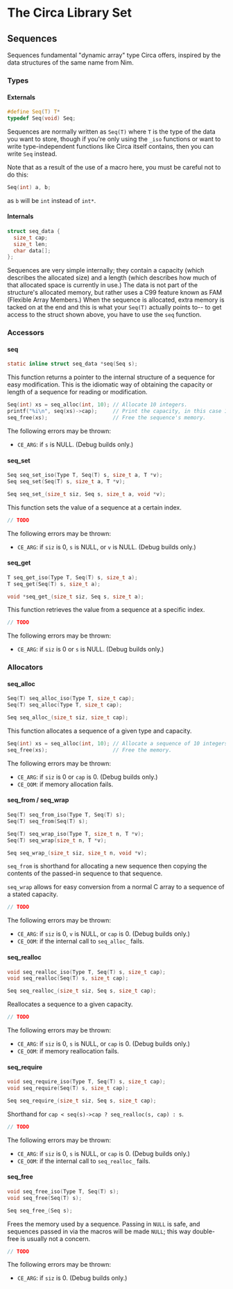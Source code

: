 # The Circa Library Set

## Sequences

Sequences fundamental "dynamic array" type Circa offers,
inspired by the data structures of the same name from Nim.

### Types

#### Externals

```C
#define Seq(T) T*
typedef Seq(void) Seq;
```

Sequences are normally written as `Seq(T)` where `T` is the
type of the data you want to store, though if you're only using
the `_iso` functions or want to write type-independent functions
like Circa itself contains, then you can write `Seq` instead.

Note that as a result of the use of a macro here, you must be careful not to do
this:

```C
Seq(int) a, b;
```

as `b` will be `int` instead of `int*`.

#### Internals

```C
struct seq_data {
  size_t cap;
  size_t len;
  char data[];
};
```

Sequences are very simple internally; they contain a capacity
(which describes the allocated size) and a length (which describes
how much of that allocated space is currently in use.) The data
is not part of the structure's allocated memory, but rather uses
a C99 feature known as FAM (Flexible Array Members.) When the sequence
is allocated, extra memory is tacked on at the end and this is what
your `Seq(T)` actually points to-- to get access to the struct shown above,
you have to use the `seq` function.

### Accessors

#### seq

```C
static inline struct seq_data *seq(Seq s);
```

This function returns a pointer to the internal structure
of a sequence for easy modification. This is the idiomatic way of
obtaining the capacity or length of a sequence for reading or
modification.

```C
Seq(int) xs = seq_alloc(int, 10); // Allocate 10 integers.
printf("%i\n", seq(xs)->cap);     // Print the capacity, in this case 10.
seq_free(xs);                     // Free the sequence's memory.
```

The following errors may be thrown:

- `CE_ARG`: if `s` is NULL. (Debug builds only.)

#### seq_set

```C
Seq seq_set_iso(Type T, Seq(T) s, size_t a, T *v);
Seq seq_set(Seq(T) s, size_t a, T *v);

Seq seq_set_(size_t siz, Seq s, size_t a, void *v);
```

This function sets the value of a sequence at a certain index.

```C
// TODO
```

The following errors may be thrown:

- `CE_ARG`: if `siz` is 0, `s` is NULL, or `v` is NULL. (Debug builds only.)

#### seq_get

```C
T seq_get_iso(Type T, Seq(T) s, size_t a);
T seq_get(Seq(T) s, size_t a);

void *seq_get_(size_t siz, Seq s, size_t a);
```

This function retrieves the value from a sequence at a specific index.

```C
// TODO
```

The following errors may be thrown:

- `CE_ARG`: if `siz` is 0 or `s` is NULL. (Debug builds only.)

### Allocators

#### seq_alloc

```C
Seq(T) seq_alloc_iso(Type T, size_t cap);
Seq(T) seq_alloc(Type T, size_t cap);

Seq seq_alloc_(size_t siz, size_t cap);
```

This function allocates a sequence of a given type and capacity.

```C
Seq(int) xs = seq_alloc(int, 10); // Allocate a sequence of 10 integers.
seq_free(xs);                     // Free the memory.
```

The following errors may be thrown:

- `CE_ARG`: if `siz` is 0 or `cap` is 0. (Debug builds only.)
- `CE_OOM`: if memory allocation fails.

#### seq_from / seq_wrap

```C
Seq(T) seq_from_iso(Type T, Seq(T) s);
Seq(T) seq_from(Seq(T) s);

Seq(T) seq_wrap_iso(Type T, size_t n, T *v);
Seq(T) seq_wrap(size_t n, T *v);

Seq seq_wrap_(size_t siz, size_t n, void *v);
```

`seq_from` is shorthand for allocating a new sequence then
copying the contents of the passed-in sequence to that sequence.

`seq_wrap` allows for easy conversion from a normal C array
to a sequence of a stated capacity.

```C
// TODO
```

The following errors may be thrown:

- `CE_ARG`: if `siz` is 0, `v` is NULL, or `cap` is 0. (Debug builds only.)
- `CE_OOM`: if the internal call to `seq_alloc_` fails.

#### seq_realloc

```C
void seq_realloc_iso(Type T, Seq(T) s, size_t cap);
void seq_realloc(Seq(T) s, size_t cap);

Seq seq_realloc_(size_t siz, Seq s, size_t cap);
```

Reallocates a sequence to a given capacity.

```C
// TODO
```

The following errors may be thrown:

- `CE_ARG`: if `siz` is 0, `s` is NULL, or `cap` is 0. (Debug builds only.)
- `CE_OOM`: if memory reallocation fails.

#### seq_require

```C
void seq_require_iso(Type T, Seq(T) s, size_t cap);
void seq_require(Seq(T) s, size_t cap);

Seq seq_require_(size_t siz, Seq s, size_t cap);
```

Shorthand for `cap < seq(s)->cap ? seq_realloc(s, cap) : s`.

```C
// TODO
```

The following errors may be thrown:

- `CE_ARG`: if `siz` is 0, `s` is NULL, or `cap` is 0. (Debug builds only.)
- `CE_OOM`: if the internal call to `seq_realloc_` fails.

#### seq_free

```C
void seq_free_iso(Type T, Seq(T) s);
void seq_free(Seq(T) s);

Seq seq_free_(Seq s);
```

Frees the memory used by a sequence. Passing in `NULL` is safe, and sequences
passed in via the macros will be made `NULL`; this way double-free is usually
not a concern.

```C
// TODO
```

The following errors may be thrown:

- `CE_ARG`: if `siz` is 0. (Debug builds only.)
